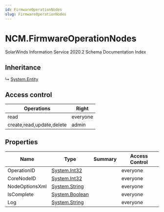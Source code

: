 ```yaml
---
id: FirmwareOperationNodes
slug: FirmwareOperationNodes
---
```


# NCM.FirmwareOperationNodes

SolarWinds Information Service 2020.2 Schema Documentation Index

## Inheritance

↳ [System.Entity](./../System/Entity)

## Access control

| Operations | Right |
| ------ | ------ |
| read | everyone |
| create,read,update,delete | admin |

## Properties

| Name | Type | Summary | Access Control |
| ------ | ------ | ------ | ------ |
| OperationID | [System.Int32](https://docs.microsoft.com/en-us/dotnet/api/system.int32) |  | everyone |
| CoreNodeID | [System.Int32](https://docs.microsoft.com/en-us/dotnet/api/system.int32) |  | everyone |
| NodeOptionsXml | [System.String](https://docs.microsoft.com/en-us/dotnet/api/system.string) |  | everyone |
| IsComplete | [System.Boolean](https://docs.microsoft.com/en-us/dotnet/api/system.boolean) |  | everyone |
| Log | [System.String](https://docs.microsoft.com/en-us/dotnet/api/system.string) |  | everyone |

